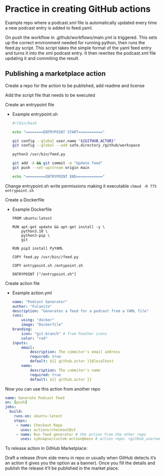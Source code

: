 # Practice in creating GitHub actions

Example repo where a podcast.xml file is automatically updated every time a new podcast entry is added to feed.yaml. 

On push the workflow in .github/workflows/main.yml is triggered.
This sets up the correct environment needed for running python, then runs the feed.py script.
This script takes the simple format of the yaml feed entry and turns it into the xml podcast entry. It then rewrites the podcast.xml file updating it and commiting the result. 

## Publishing a marketplace action

Create a repo for the action to be published, add readme and license

Add the script file that needs to be executed 

Create an entrypoint file

- Example entrypoint.sh
    
    ```bash
    #!/bin/bash
    
    echo "========ENTRYPOINT START==========="
    
    git config --global user.name "${GITHUB_ACTOR}"
    git config --global --add safe.directory /github/workspace
    
    python3 /usr/bin/feed.py
    
    git add -A && git commit -m "Update feed"
    git push --set-upstream origin main
    
    echo "=========ENTRYPOINT END============"
    ```
    

Change entrypoint.sh write permissions making it executable
 `chmod -R 775 entrypoint.sh`

Create a Dockerfile 

- Example Dockerfile
    
    ```docker
    FROM ubuntu:latest
    
    RUN apt-get update && apt-get install -y \
    	python3.10 \
    	python3-pip \
    	git
    	
    RUN pip3 install PyYAML
    
    COPY feed.py /usr/bin//feed.py
    
    COPY entrypoint.sh /entypoint.sh
    
    ENTRYPOINT ["/entrypoint.sh"]
    ```
    

Create action file

- Example action.yml
    
    ```yaml
    name: "Podcast Generator"
    author: "Fulanito"
    description: "Generates a feed for a podcast from a YAML file"
    runs: 
    	using: "docker"
    	image: "Dockerfile"
    branding: 
    	icon: "git-branch" # from Feather icons
    	color: "red"
    inputs: 
    	email:
    		description: The commiter's email address
    		required: true
    		default: ${{ github.actor }}@localhost
    	name:
    		description: The commiter's name
    		required: true
    		default: ${{ github.actor }}
    ```
    

Now you can use this action from another repo

```yaml
name: Generate Podcast Feed
on: [push]
jobs: 
  build: 
    runs-on: ubuntu-latest
    steps:
     - name: Checkout Repo
       uses: actions/checkout@v3
     - name: Run feed generator # the action from the other repo
       uses: syknapse/custom-action@main # action repo: <gitHub_username>/<repo>@version/branch
```

To release action in GitHub Marketplace:

Draft a release (from side menu in repo or usually when GitHub detects it’s an action it gives you the option as a banner). Once you fill the details and publish the release it’ll be published in the market place.